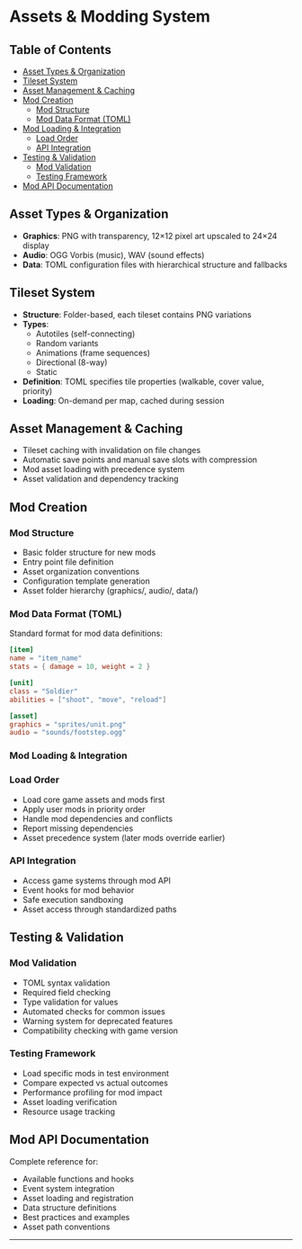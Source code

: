﻿# Assets & Modding System

## Table of Contents

- [Asset Types & Organization](#asset-types--organization)
- [Tileset System](#tileset-system)
- [Asset Management & Caching](#asset-management--caching)
- [Mod Creation](#mod-creation)
  - [Mod Structure](#mod-structure)
  - [Mod Data Format (TOML)](#mod-data-format-toml)
- [Mod Loading & Integration](#mod-loading--integration)
  - [Load Order](#load-order)
  - [API Integration](#api-integration)
- [Testing & Validation](#testing--validation)
  - [Mod Validation](#mod-validation)
  - [Testing Framework](#testing-framework)
- [Mod API Documentation](#mod-api-documentation)

## Asset Types & Organization

- **Graphics**: PNG with transparency, 12×12 pixel art upscaled to 24×24 display
- **Audio**: OGG Vorbis (music), WAV (sound effects)
- **Data**: TOML configuration files with hierarchical structure and fallbacks

## Tileset System

- **Structure**: Folder-based, each tileset contains PNG variations
- **Types**: 
  - Autotiles (self-connecting)
  - Random variants
  - Animations (frame sequences)
  - Directional (8-way)
  - Static
- **Definition**: TOML specifies tile properties (walkable, cover value, priority)
- **Loading**: On-demand per map, cached during session

## Asset Management & Caching

- Tileset caching with invalidation on file changes
- Automatic save points and manual save slots with compression
- Mod asset loading with precedence system
- Asset validation and dependency tracking

## Mod Creation

### Mod Structure
- Basic folder structure for new mods
- Entry point file definition
- Asset organization conventions
- Configuration template generation
- Asset folder hierarchy (graphics/, audio/, data/)

### Mod Data Format (TOML)

Standard format for mod data definitions:

```toml
[item]
name = "item_name"
stats = { damage = 10, weight = 2 }

[unit]
class = "Soldier"
abilities = ["shoot", "move", "reload"]

[asset]
graphics = "sprites/unit.png"
audio = "sounds/footstep.ogg"
```

### Mod Loading & Integration

### Load Order
- Load core game assets and mods first
- Apply user mods in priority order
- Handle mod dependencies and conflicts
- Report missing dependencies
- Asset precedence system (later mods override earlier)

### API Integration
- Access game systems through mod API
- Event hooks for mod behavior
- Safe execution sandboxing
- Asset access through standardized paths

## Testing & Validation

### Mod Validation
- TOML syntax validation
- Required field checking
- Type validation for values
- Automated checks for common issues
- Warning system for deprecated features
- Compatibility checking with game version

### Testing Framework
- Load specific mods in test environment
- Compare expected vs actual outcomes
- Performance profiling for mod impact
- Asset loading verification
- Resource usage tracking

## Mod API Documentation

Complete reference for:
- Available functions and hooks
- Event system integration
- Asset loading and registration
- Data structure definitions
- Best practices and examples
- Asset path conventions

---

